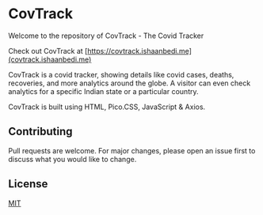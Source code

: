 # CovTrack

Welcome to the repository of CovTrack - The Covid Tracker

Check out CovTrack at [https://covtrack.ishaanbedi.me](covtrack.ishaanbedi.me)

CovTrack is a covid tracker, showing details like covid cases, deaths, recoveries, and more analytics around the globe. A visitor can even check analytics for a specific Indian state or a particular country. 

CovTrack is built using HTML, Pico.CSS, JavaScript & Axios.

## Contributing
Pull requests are welcome. For major changes, please open an issue first to discuss what you would like to change.

## License
[MIT](https://choosealicense.com/licenses/mit/)
